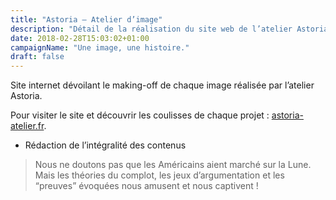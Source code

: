 ```yaml
---
title: "Astoria – Atelier d’image"
description: "Détail de la réalisation du site web de l’atelier Astoria"
date: 2018-02-28T15:03:02+01:00
campaignName: "Une image, une histoire."
draft: false
---
```


Site internet dévoilant le making-off de chaque image réalisée par l’atelier Astoria.

Pour visiter le site et découvrir les coulisses de chaque projet :
[astoria-atelier.fr](http://astoria-atelier.fr/).

- Rédaction de l’intégralité des contenus

> Nous ne doutons pas que les Américains aient marché sur la Lune. Mais les
théories du complot, les jeux d’argumentation et les “preuves” évoquées nous
amusent et nous captivent !
